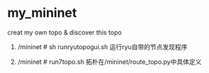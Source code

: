 # my_mininet
creat my own topo &amp; discover this topo
1. /mininet # sh runryutopogui.sh
                  运行ryu自带的节点发现程序
                  
2. /mininet # run7topo.sh 
                  拓朴在/mininet/route_topo.py中具体定义

